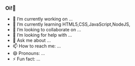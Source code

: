### Oi!👋

- 🔭 I’m currently working on ...
- 🌱 I’m currently learning HTML5,CSS,JavaScript,NodeJS,
- 👯 I’m looking to collaborate on ...
- 🤔 I’m looking for help with ...
- 💬 Ask me about ...
- 📫 How to reach me: ...
- 😄 Pronouns: ...
- ⚡ Fun fact: ...
